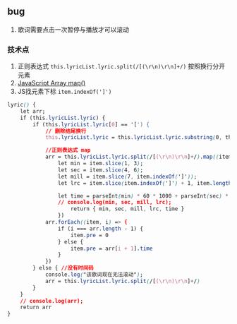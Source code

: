 ## bug
1. 歌词需要点击一次暂停与播放才可以滚动

### 技术点 
1. 正则表达式 `this.lyricList.lyric.split(/[(\r\n)\r\n]+/)` 按照换行分开元素
2. [JavaScript Array map()](https://www.runoob.com/jsref/jsref-map.html)
3. JS找元素下标 `item.indexOf(']')`


```CSS
lyric() {
    let arr;
    if (this.lyricList.lyric) {
        if (this.lyricList.lyric[0] == '[') {
            // 删除结尾换行
            this.lyricList.lyric = this.lyricList.lyric.substring(0, this.lyricList.lyric.length - 1);

            //正则表达式 map
            arr = this.lyricList.lyric.split(/[(\r\n)\r\n]+/).map((item, i) => {
                let min = item.slice(1, 3);
                let sec = item.slice(4, 6);
                let mill = item.slice(7, item.indexOf(']'));
                let lrc = item.slice(item.indexOf(']') + 1, item.length)

                let time = parseInt(min) * 60 * 1000 + parseInt(sec) * 1000 + parseInt(mill);
                // console.log(min, sec, mill, lrc);
                    return { min, sec, mill, lrc, time }
                })
            arr.forEach((item, i) => {
                if (i === arr.length - 1) {
                    item.pre = 0
                } else {
                    item.pre = arr[i + 1].time
                }
            })
        } else { //没有时间码
            console.log("该歌词现在无法滚动");
            arr = this.lyricList.lyric.split(/[(\r\n)\r\n]+/)
        }
    }
    // console.log(arr);
    return arr
}
```